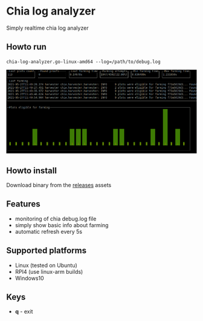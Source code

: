 # Chia log analyzer
Simply realtime chia log analyzer

## Howto run
```
chia-log-analyzer.go-linux-amd64 --log=/path/to/debug.log
```
![Screenshot](./docs/screenshot-1.png)

## Howto install
Download binary from the [releases](releases) assets

## Features
- monitoring of chia debug.log file
- simply show basic info about farming
- automatic refresh every 5s

## Supported platforms
- Linux (tested on Ubuntu)
- RPI4 (use linux-arm builds)
- Windows10

## Keys
- **q** - exit